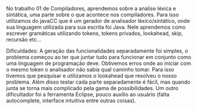 No trabalho 01 de Compiladores, aprendemos sobre a analise léxica e sintática, uma parte sobre o que acontece nos compiladores. Para isso utilizamos do javaCC que é um gerador de analisador léxico/sintático, onde sua linguagem utilizada para sua escrita foi Java. Nele aprendemos como escrever gramáticas utilizando tokens, tokens privados, lookahead, skip, recursão etc...

Dificuldades: A geração das funcionalidades separadamente foi simples, o problema começou ao ter que juntar tudo para funcionar em conjunto como uma linguagem de programação deve. Obtivemos erros onde ao iniciar com o mesmo token o analisador não sabia qual caminho tomar. Para isso tivemos que pesquisar e utilizamos o lookahead que resolveu o nosso problema. Além disso testar cada parte separadamente é fácil, mas quando junta se torna mais complicado pela gama de possibilidades. Um outro dificultador foi a ferramenta Eclipse, pouco auxilio ao usuário (falta autocomplete, interface intuitiva entre outras coisas).
